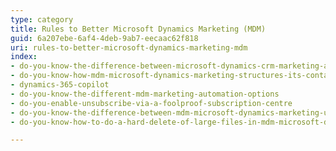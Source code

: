 ```yaml
---
type: category
title: Rules to Better Microsoft Dynamics Marketing (MDM)
guid: 6a207ebe-6af4-4deb-9ab7-eecaac62f818
uri: rules-to-better-microsoft-dynamics-marketing-mdm
index:
- do-you-know-the-difference-between-microsoft-dynamics-crm-marketing-and-microsoft-dynamics-marketing-mdm
- do-you-know-how-mdm-microsoft-dynamics-marketing-structures-its-contacts-and-companies
- dynamics-365-copilot
- do-you-know-the-different-mdm-marketing-automation-options
- do-you-enable-unsubscribe-via-a-foolproof-subscription-centre
- do-you-know-the-difference-between-mdm-microsoft-dynamics-marketing-user-types
- do-you-know-how-to-do-a-hard-delete-of-large-files-in-mdm-microsoft-dynamics-marketing

---
```

 

